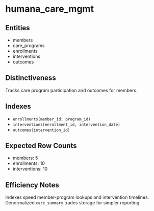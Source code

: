 # humana_care_mgmt

## Entities
- members
- care_programs
- enrollments
- interventions
- outcomes

## Distinctiveness
Tracks care program participation and outcomes for members.

## Indexes
- `enrollments(member_id, program_id)`
- `interventions(enrollment_id, intervention_date)`
- `outcomes(intervention_id)`

## Expected Row Counts
- members: 5
- enrollments: 10
- interventions: 10

## Efficiency Notes
Indexes speed member-program lookups and intervention timelines. Denormalized `care_summary` trades storage for simpler reporting.
